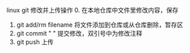linux git 修改并上传操作
0. 在本地仓库中文件里修改内容，保存
1. git add/rm filename  将文件添加到仓库或从仓库删除，暂存区
2. git commit " "       提交修改，双引号中为修改注释
3. git push             上传

